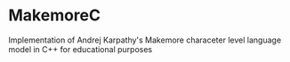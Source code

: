# MakemoreC
Implementation of Andrej Karpathy's Makemore characeter level language model in C++ for educational purposes
